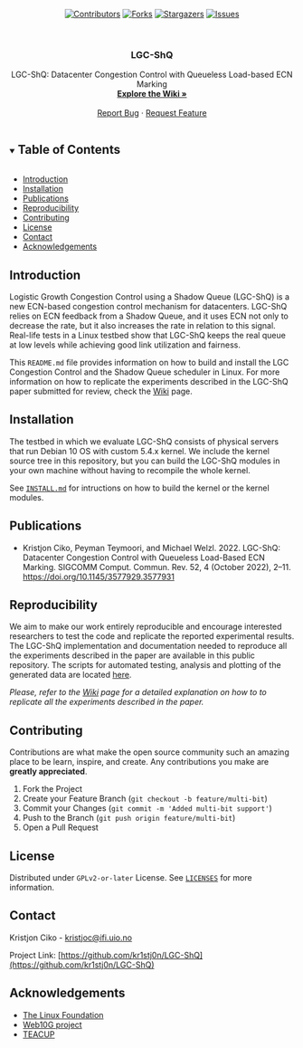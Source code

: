 <!-- PROJECT SHIELDS -->

<div align="center">

[![Contributors][contributors-shield]][contributors-url]
[![Forks][forks-shield]][forks-url]
[![Stargazers][stars-shield]][stars-url]
[![Issues][issues-shield]][issues-url]

</div>


<!-- PROJECT LOGO -->
<br />
<p align="center">
  <h3 align="center">LGC-ShQ</h3>

  <p align="center">
    LGC-ShQ: Datacenter Congestion Control with Queueless Load-based ECN Marking
    <br />
    <a href="https://github.com/kr1stj0n/LGC-ShQ/wiki"><strong>Explore the Wiki »</strong></a>
    <br />
    <br />
    <a href="https://github.com/kr1stj0n/pep-dna/issues">Report Bug</a>
    ·
    <a href="https://github.com/kr1stj0n/pep-dna/issues">Request Feature</a>
  </p>
</p>


<!-- TABLE OF CONTENTS -->
<details open="open">
  <summary><h2 style="display: inline-block">Table of Contents</h2></summary>
  <ul>
  <li><a href="#introduction">Introduction</a></li>
  <li><a href="#installation">Installation</a></li>
  <li><a href="#publications">Publications</a></li>
  <li><a href="#reproducibility">Reproducibility</a></li>
  <li><a href="#contributing">Contributing</a></li>
  <li><a href="#license">License</a></li>
  <li><a href="#contact">Contact</a></li>
  <li><a href="#acknowledgements">Acknowledgements</a></li>
  </ul>
</details>


<!-- INTRODUCTION -->
## Introduction

Logistic Growth Congestion Control using a Shadow Queue (LGC-ShQ) is a new
ECN-based congestion control mechanism for datacenters. LGC-ShQ relies on ECN
feedback from a Shadow Queue, and it uses ECN not only to decrease the rate, but
it also increases the rate in relation to this signal.  Real-life tests in a
Linux testbed show that LGC-ShQ keeps the real queue at low levels while
achieving good link utilization and fairness.

This `README.md` file provides information on how to build and install the LGC
Congestion Control and the Shadow Queue scheduler in Linux. For more information
on how to replicate the experiments described in the LGC-ShQ paper submitted for
review, check the <a href="https://github.com/kr1stj0n/LGC-ShQ/wiki">Wiki</a>
page.

<!-- INSTALLATION -->
## Installation

The testbed in which we evaluate LGC-ShQ consists of physical servers that run
Debian 10 OS with custom 5.4.x kernel. We include the kernel source tree in
this repository, but you can build the LGC-ShQ modules in your own machine
without having to recompile the whole kernel.

See [`INSTALL.md`](<https://github.com/kr1stj0n/LGC-ShQ/blob/main/INSTALL.md>)
for intructions on how to build the kernel or the kernel modules.


<!-- PUBLICATIONS -->
## Publications

 - Kristjon Ciko, Peyman Teymoori, and Michael Welzl. 2022. LGC-ShQ: Datacenter Congestion Control with Queueless Load-Based ECN Marking. SIGCOMM Comput. Commun. Rev. 52, 4 (October 2022), 2–11. https://doi.org/10.1145/3577929.3577931

<!-- USAGE EXAMPLES -->
## Reproducibility

We aim to make our work entirely reproducible and encourage interested
researchers to test the code and replicate the reported experimental
results. The LGC-ShQ implementation and documentation needed to reproduce all
the experiments described in the paper are available in this public
repository. The scripts for automated testing, analysis and
plotting of the generated data are located <a
href="https://github.com/kr1stj0n/LGC-ShQ/tree/main/scripts-tools-dataset">here</a>.

_Please, refer to the <a
href="https://github.com/kr1stj0n/LGC-ShQ/wiki">Wiki</a> page for a detailed
explanation on how to to replicate all the experiments described in the paper._

<!-- CONTRIBUTING -->
## Contributing

Contributions are what make the open source community such an amazing place to
be learn, inspire, and create. Any contributions you make are **greatly
appreciated**.

1. Fork the Project
2. Create your Feature Branch (`git checkout -b feature/multi-bit`)
3. Commit your Changes (`git commit -m 'Added multi-bit support'`)
4. Push to the Branch (`git push origin feature/multi-bit`)
5. Open a Pull Request


<!-- LICENSE -->
## License

Distributed under `GPLv2-or-later` License. See
[`LICENSES`](<https://github.com/kr1stj0n/LGC-ShQ/tree/main/web10g-kis-0.13-5.4/LICENSES>)
for more information.


<!-- CONTACT -->
## Contact

Kristjon Ciko - kristjoc@ifi.uio.no

Project Link:
[https://github.com/kr1stj0n/LGC-ShQ](https://github.com/kr1stj0n/LGC-ShQ)


<!-- ACKNOWLEDGEMENTS -->
## Acknowledgements

* [The Linux Foundation](https://github.com/torvalds/linux)
* [Web10G project](https://github.com/rapier1/web10g)
* [TEACUP](http://caia.swin.edu.au/tools/teacup)


<!-- MARKDOWN LINKS & IMAGES -->
<!-- https://www.markdownguide.org/basic-syntax/#reference-style-links -->
[contributors-shield]: https://img.shields.io/github/contributors/kr1stj0n/LGC-ShQ.svg?style=for-the-badge
[contributors-url]: https://github.com/kr1stj0n/LGC-ShQ/graphs/contributors
[forks-shield]: https://img.shields.io/github/forks/kr1stj0n/LGC-ShQ.svg?style=for-the-badge
[forks-url]: https://github.com/kr1stj0n/LGC-ShQ/network/members
[stars-shield]: https://img.shields.io/github/stars/kr1stj0n/LGC-ShQ.svg?style=for-the-badge
[stars-url]: https://github.com/kr1stj0n/LGC-ShQ/stargazers
[issues-shield]: https://img.shields.io/github/issues/kr1stj0n/LGC-ShQ.svg?style=for-the-badge
[issues-url]: https://github.com/kr1stj0n/LGC-ShQ/issues
